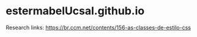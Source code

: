 # estermabelUcsal.github.io

Research links:
https://br.ccm.net/contents/156-as-classes-de-estilo-css
